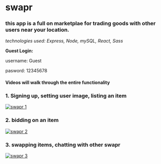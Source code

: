 # swapr

### this app is a full on marketplae for trading goods with other users near your location.

_technologies used: Express, Node, mySQL, React, Sass_

**Guest Login:**

username: Guest

pasword: 12345678

#### Videos will walk through the entire functionality

### 1. Signing up, setting user image, listing an item 

[![swapr 1](https://user-images.githubusercontent.com/28736699/31216538-d8cc0bcc-a968-11e7-9482-a6215bd9f98b.png)](https://www.youtube.com/watch?v=mso7ma1QwI4&index=1&list=PLWXOuKoGtWRxboBdH5gUYN58ki34p6DjN&t=1s)
### 2. bidding on an item 

[![swapr 2](https://user-images.githubusercontent.com/28736699/31216544-db79d8d6-a968-11e7-9a8d-b43d4435a190.png)](https://www.youtube.com/watch?v=cMtJQfA-mK4&feature=youtu.be)
### 3. swapping items, chatting with other swapr 

[![swapr 3](https://user-images.githubusercontent.com/28736699/31216543-db61730e-a968-11e7-9a08-3c50d55fb1d6.png)](https://www.youtube.com/watch?v=GgJ01EQnx2s&feature=youtu.be)

